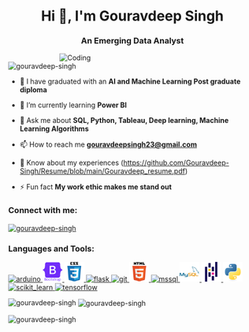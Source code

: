 <h1 align="center">Hi 👋, I'm Gouravdeep Singh</h1>
<h3 align="center">An Emerging Data Analyst</h3>

<img align="right" alt="Coding" width="400" src="https://getthematic.com/insights/content/images/wordpress/2019/01/shutterstock_1112175710-1.jpg">


<p align="left"> <img src="https://komarev.com/ghpvc/?username=gouravdeep-singh&label=Profile%20views&color=0e75b6&style=flat" alt="gouravdeep-singh" /> </p>

- 🔭 I have graduated with an **AI and Machine Learning Post graduate diploma**

- 🌱 I’m currently learning **Power BI**

- 💬 Ask me about **SQL, Python, Tableau, Deep learning, Machine Learning Algorithms**

- 📫 How to reach me **gouravdeepsingh23@gmail.com**

- 📄 Know about my experiences (https://github.com/Gouravdeep-Singh/Resume/blob/main/Gouravdeep_resume.pdf)

- ⚡ Fun fact **My work ethic makes me stand out**

<h3 align="left">Connect with me:</h3>
<p align="left">
<a href="https://linkedin.com/in/gouravdeep-singh" target="blank"><img align="center" src="https://raw.githubusercontent.com/rahuldkjain/github-profile-readme-generator/master/src/images/icons/Social/linked-in-alt.svg" alt="gouravdeep-singh" height="30" width="40" /></a>
</p>

<h3 align="left">Languages and Tools:</h3>
<p align="left"> <a href="https://www.arduino.cc/" target="_blank" rel="noreferrer"> <img src="https://cdn.worldvectorlogo.com/logos/arduino-1.svg" alt="arduino" width="40" height="40"/> </a> <a href="https://getbootstrap.com" target="_blank" rel="noreferrer"> <img src="https://raw.githubusercontent.com/devicons/devicon/master/icons/bootstrap/bootstrap-plain-wordmark.svg" alt="bootstrap" width="40" height="40"/> </a> <a href="https://www.w3schools.com/css/" target="_blank" rel="noreferrer"> <img src="https://raw.githubusercontent.com/devicons/devicon/master/icons/css3/css3-original-wordmark.svg" alt="css3" width="40" height="40"/> </a> <a href="https://flask.palletsprojects.com/" target="_blank" rel="noreferrer"> <img src="https://www.vectorlogo.zone/logos/pocoo_flask/pocoo_flask-icon.svg" alt="flask" width="40" height="40"/> </a> <a href="https://git-scm.com/" target="_blank" rel="noreferrer"> <img src="https://www.vectorlogo.zone/logos/git-scm/git-scm-icon.svg" alt="git" width="40" height="40"/> </a> <a href="https://www.w3.org/html/" target="_blank" rel="noreferrer"> <img src="https://raw.githubusercontent.com/devicons/devicon/master/icons/html5/html5-original-wordmark.svg" alt="html5" width="40" height="40"/> </a> <a href="https://www.microsoft.com/en-us/sql-server" target="_blank" rel="noreferrer"> <img src="https://www.svgrepo.com/show/303229/microsoft-sql-server-logo.svg" alt="mssql" width="40" height="40"/> </a> <a href="https://www.mysql.com/" target="_blank" rel="noreferrer"> <img src="https://raw.githubusercontent.com/devicons/devicon/master/icons/mysql/mysql-original-wordmark.svg" alt="mysql" width="40" height="40"/> </a> <a href="https://pandas.pydata.org/" target="_blank" rel="noreferrer"> <img src="https://raw.githubusercontent.com/devicons/devicon/2ae2a900d2f041da66e950e4d48052658d850630/icons/pandas/pandas-original.svg" alt="pandas" width="40" height="40"/> </a> <a href="https://www.python.org" target="_blank" rel="noreferrer"> <img src="https://raw.githubusercontent.com/devicons/devicon/master/icons/python/python-original.svg" alt="python" width="40" height="40"/> </a> <a href="https://scikit-learn.org/" target="_blank" rel="noreferrer"> <img src="https://upload.wikimedia.org/wikipedia/commons/0/05/Scikit_learn_logo_small.svg" alt="scikit_learn" width="40" height="40"/> </a> <a href="https://www.tensorflow.org" target="_blank" rel="noreferrer"> <img src="https://www.vectorlogo.zone/logos/tensorflow/tensorflow-icon.svg" alt="tensorflow" width="40" height="40"/> </a> </p>

<p><img align="left" src="https://github-readme-stats.vercel.app/api/top-langs?username=gouravdeep-singh&show_icons=true&locale=en&layout=compact" alt="gouravdeep-singh" /></p>

<p>&nbsp;<img align="center" src="https://github-readme-stats.vercel.app/api?username=gouravdeep-singh&show_icons=true&locale=en" alt="gouravdeep-singh" /></p>

<p><img align="center" src="https://github-readme-streak-stats.herokuapp.com/?user=gouravdeep-singh&" alt="gouravdeep-singh" /></p>

